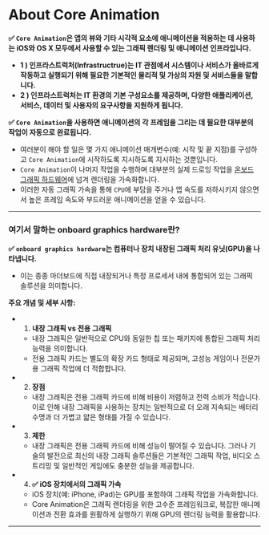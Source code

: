 # About Core Animation

**✅ `Core Animation`은 앱의 뷰와 기타 시각적 요소에 애니메이션을 적용하는 데 사용하는 iOS와 OS X 모두에서 사용할 수 있는 그래픽 렌더링 및 애니메이션 인프라입니다.**
- **1 ) 인프라스트럭처(Infrastructrue)는 IT 관점에서 시스템이나 서비스가 올바르게 작동하고 실행되기 위해 필요한 기본적인 물리적 및 가상의 자원 및 서비스들을 말합니다.**
- **2 ) 인프라스트럭처는 IT 환경의 기본 구성요소를 제공하며, 다양한 애플리케이션, 서비스, 데이터 및 사용자의 요구사항을 지원하게 됩니다.**</br>

**✅ `Core Animation`을 사용하면 애니메이션의 각 프레임을 그리는 데 필요한 대부분의 작업이 자동으로 완료됩니다.**
- 여러분이 해야 할 일은 몇 가지 애니메이션 매개변수(예: 시작 및 끝 지점)를 구성하고 `Core Animation`에 시작하도록 지시하도록 지시하는 것뿐입니다.
- `Core Animation`이 나머지 작업을 수행하며 대부분의 실제 드로잉 작업을 [온보드 그래픽 하드웨어](#onboard-graphics-hardware)에 넘겨 렌더링을 가속화합니다.
- 이러한 자동 그래픽 가속을 통해 `CPU`에 부담을 주거나 앱 속도를 저하시키지 않으면서 높은 프레임 속도와 부드러운 애니메이션을 얻을 수 있습니다.

---

### 여기서 말하는 onboard graphics hardware란?

**✅ `onboard graphics hardware`는 컴퓨터나 장치 내장된 그래픽 처리 유닛(GPU)을 나타냅니다.**
- 이는 종종 마더보드에 직접 내장되거나 특정 프로세서 내에 통합되어 있는 그래픽 솔루션을 의미합니다.</br>

**주요 개념 및 세부 사항:**</br>

- 1. **내장 그래픽 vs 전용 그래픽**
    - 내장 그래픽은 일반적으로 CPU와 동일한 칩 또는 패키지에 통합된 그래픽 처리 능력을 의미합니다.
    - 전용 그래픽 카드는 별도의 확장 카드 형태로 제공되며, 고성능 게임이나 전문가용 그래픽 작업에 더 적합합니다.</br>

- 2. **장점**
    - 내장 그래픽은 전용 그래픽 카드에 비해 비용이 저렴하고 전력 소비가 적습니다. 이로 인해 내장 그래픽을 사용하는 장치는 일반적으로 더 오래 지속되는 배터리 수명과 더 가볍고 얇은 형태를 가질 수 있습니다.

- 3. **제한**
    - 내장 그래픽은 전용 그래픽 카드에 비해 성능이 떨어질 수 있습니다. 그러나 기술의 발전으로 최신의 내장 그래픽 솔루션들은 기본적인 그래픽 작업, 비디오 스트리밍 및 일반적인 게임에도 충분한 성능을 제공합니다.

- 4. **✅ iOS 장치에서의 그래픽 가속**
    - iOS 장치(예: iPhone, iPad)는 GPU를 포함하여 그래픽 작업을 가속화합니다.
    - Core Animation은 그래픽 렌더링을 위한 고수준 프레임워크로, 복잡한 애니메이션과 전환 효과를 원활하게 실행하기 위해 GPU의 렌더링 능력을 활용합니다.

---
